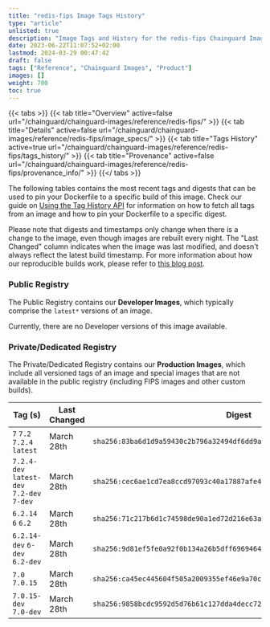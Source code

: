 ```yaml
---
title: "redis-fips Image Tags History"
type: "article"
unlisted: true
description: "Image Tags and History for the redis-fips Chainguard Image"
date: 2023-06-22T11:07:52+02:00
lastmod: 2024-03-29 00:47:42
draft: false
tags: ["Reference", "Chainguard Images", "Product"]
images: []
weight: 700
toc: true
---
```


{{< tabs >}}
{{< tab title="Overview" active=false url="/chainguard/chainguard-images/reference/redis-fips/" >}}
{{< tab title="Details" active=false url="/chainguard/chainguard-images/reference/redis-fips/image_specs/" >}}
{{< tab title="Tags History" active=true url="/chainguard/chainguard-images/reference/redis-fips/tags_history/" >}}
{{< tab title="Provenance" active=false url="/chainguard/chainguard-images/reference/redis-fips/provenance_info/" >}}
{{</ tabs >}}

The following tables contains the most recent tags and digests that can be used to pin your Dockerfile to a specific build of this image. Check our guide on [Using the Tag History API](/chainguard/chainguard-images/using-the-tag-history-api/) for information on how to fetch all tags from an image and how to pin your Dockerfile to a specific digest.

Please note that digests and timestamps only change when there is a change to the image, even though images are rebuilt every night. The "Last Changed" column indicates when the image was last modified, and doesn't always reflect the latest build timestamp. For more information about how our reproducible builds work, please refer to [this blog post](https://www.chainguard.dev/unchained/reproducing-chainguards-reproducible-image-builds).

### Public Registry
The Public Registry contains our **Developer Images**, which typically comprise the `latest*` versions of an image.

Currently, there are no Developer versions of this image available.

### Private/Dedicated Registry
The Private/Dedicated Registry contains our **Production Images**, which include all versioned tags of an image and special images that are not available in the public registry (including FIPS images and other custom builds).

| Tag (s)                                     | Last Changed | Digest                                                                    |
|---------------------------------------------|--------------|---------------------------------------------------------------------------|
|  `7` `7.2` `7.2.4` `latest`                 | March 28th   | `sha256:83ba6d1d9a59430c2b796a32494df6dd9ad768c0b72a3a529d47312b7120eb03` |
|  `7.2.4-dev` `latest-dev` `7.2-dev` `7-dev` | March 28th   | `sha256:cec6ae1cd7ea8ccd97093c40a17887afe481d76037920f4c661159b877ff5568` |
|  `6.2.14` `6` `6.2`                         | March 28th   | `sha256:71c217b6d1c74598de90a1ed72d216e63a3cb8e9fb18919a4d6f7349cba002cc` |
|  `6.2.14-dev` `6-dev` `6.2-dev`             | March 28th   | `sha256:9d81ef5fe0a92f0b134a26b5dff6969464a828cef7d6d26ec3cd085d72a1a6e6` |
|  `7.0` `7.0.15`                             | March 28th   | `sha256:ca45ec445604f505a2009355ef46e9a70c235ba9e27e79c38c8015a81f71a8f2` |
|  `7.0.15-dev` `7.0-dev`                     | March 28th   | `sha256:9858bcdc9592d5d76b61c127dda4decc72d81007b5a08add2c66842151beec19` |

